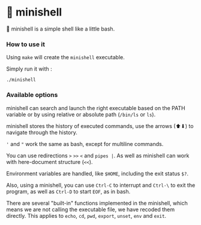 # 🐚 minishell

🐚 minishell is a simple shell like a little bash.

### How to use it
Using ``make`` will create the ``minishell`` executable.

Simply run it with :

```
./minishell
```

### Available options

minishell can search and launch the right executable based on the PATH variable or by using relative or absolute path (``/bin/ls`` or ``ls``).

minishell stores the history of executed commands, use the arrows (⬆⬇) to navigate through the history.

``'`` and ``"`` work the same as bash, except for multiline commands.

You can use redirections ``>`` ``>>`` ``<`` and ``pipes |``. As well as minishell can work with here-document structure (``<<``).

Environment variables are handled, like ``$HOME``, including the exit status ``$?``.

Also, using a minishell, you can use ``Ctrl-C`` to interrupt and ``Ctrl-\`` to exit the program, as well as ``Ctrl-D`` to start ``EOF``, as in bash.

There are several "built-in" functions implemented in the minishell, which means we are not calling the executable file, we have recoded them directly. 
This applies to ``echo``, ``cd``, ``pwd``, ``export``, ``unset``, ``env`` and ``exit``.
